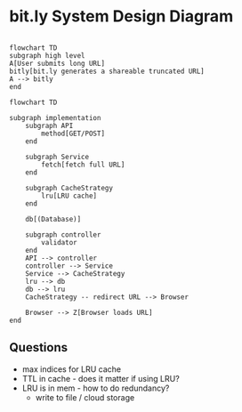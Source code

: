 # bit.ly System Design Diagram

```mermaid

flowchart TD
subgraph high level
A[User submits long URL]
bitly[bit.ly generates a shareable truncated URL]
A --> bitly
end
```

```mermaid
flowchart TD

subgraph implementation
    subgraph API
        method[GET/POST]
    end

    subgraph Service
        fetch[fetch full URL]
    end

    subgraph CacheStrategy
        lru[LRU cache]
    end

    db[(Database)]

    subgraph controller
        validator
    end
    API --> controller
    controller --> Service
    Service --> CacheStrategy
    lru --> db
    db --> lru
    CacheStrategy -- redirect URL --> Browser

    Browser --> Z[Browser loads URL]
end
```

## Questions
- max indices for LRU cache
- TTL in cache - does it matter if using LRU?
- LRU is in mem - how to do redundancy?
    - write to file / cloud storage
